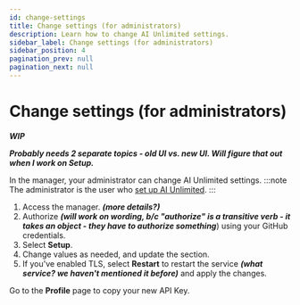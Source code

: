 ```yaml
---
id: change-settings
title: Change settings (for administrators)
description: Learn how to change AI Unlimited settings.
sidebar_label: Change settings (for administrators)
sidebar_position: 4
pagination_prev: null
pagination_next: null
---
```


# Change settings (for administrators)

***WIP***

***Probably needs 2 separate topics - old UI vs. new UI. Will figure that out when I work on Setup.***

In the manager, your administrator can change AI Unlimited settings.
:::note
The administrator is the user who [set up AI Unlimited](/docs/install-ai-unlimted/setup-ai-unlimited.md).
:::

1. Access the manager. ***(more details?)***
2. Authorize ***(will work on wording, b/c "authorize" is a transitive verb - it takes an object - they have to authorize something***) using your GitHub credentials.
3. Select **Setup**. 
3. Change values as needed, and update the section. 
4. If you've enabled TLS, select **Restart** to restart the service ***(what service? we haven't mentioned it before)*** and apply the changes.

Go to the **Profile** page to copy your new API Key.

